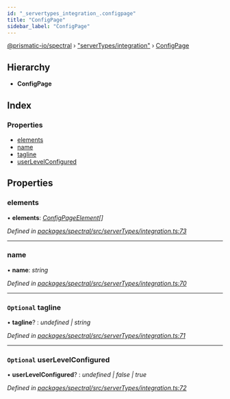 ```yaml
---
id: "_servertypes_integration_.configpage"
title: "ConfigPage"
sidebar_label: "ConfigPage"
---
```


[@prismatic-io/spectral](../index.md) › ["serverTypes/integration"](../modules/_servertypes_integration_.md) › [ConfigPage](_servertypes_integration_.configpage.md)

## Hierarchy

* **ConfigPage**

## Index

### Properties

* [elements](_servertypes_integration_.configpage.md#elements)
* [name](_servertypes_integration_.configpage.md#name)
* [tagline](_servertypes_integration_.configpage.md#optional-tagline)
* [userLevelConfigured](_servertypes_integration_.configpage.md#optional-userlevelconfigured)

## Properties

###  elements

• **elements**: *[ConfigPageElement](_servertypes_integration_.configpageelement.md)[]*

*Defined in [packages/spectral/src/serverTypes/integration.ts:73](https://github.com/prismatic-io/spectral/blob/v8.1.0/packages/spectral/src/serverTypes/integration.ts#L73)*

___

###  name

• **name**: *string*

*Defined in [packages/spectral/src/serverTypes/integration.ts:70](https://github.com/prismatic-io/spectral/blob/v8.1.0/packages/spectral/src/serverTypes/integration.ts#L70)*

___

### `Optional` tagline

• **tagline**? : *undefined | string*

*Defined in [packages/spectral/src/serverTypes/integration.ts:71](https://github.com/prismatic-io/spectral/blob/v8.1.0/packages/spectral/src/serverTypes/integration.ts#L71)*

___

### `Optional` userLevelConfigured

• **userLevelConfigured**? : *undefined | false | true*

*Defined in [packages/spectral/src/serverTypes/integration.ts:72](https://github.com/prismatic-io/spectral/blob/v8.1.0/packages/spectral/src/serverTypes/integration.ts#L72)*
